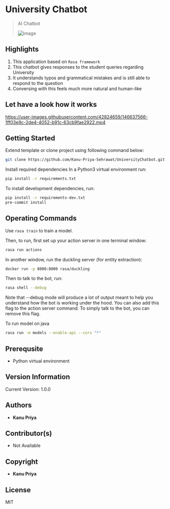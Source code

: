 # University Chatbot
> AI Chatbot
> 
> ![image](https://user-images.githubusercontent.com/42824659/146613666-228a236a-9e68-44d5-8f97-0ad81612bb6c.png)

## Highlights
1. This application based on `Rasa framework`
2. This chatbot gives responses to the student queries regarding University
3. It understands typos and grammatical mistakes and is still able to respond to the question
4. Conversing with this feels much more natural and human-like

## Let have a look how it works
https://user-images.githubusercontent.com/42824659/146637566-1ff03e9c-2de4-4052-b91c-63cb9fae2922.mp4

## Getting Started
Extend template or clone project using following command below:
```sh
git clone https://github.com/Kanu-Priya-Sehrawat/UniversityChatbot.git
```

Install required dependencies
In a Python3 virtual environment run:
```sh
pip install -r requirements.txt
```
To install development dependencies, run:
```sh
pip install -r requirements-dev.txt
pre-commit install
```
## Operating Commands
Use ``` rasa train ``` to train a model.

Then, to run, first set up your action server in one terminal window:
```sh
rasa run actions
```
In another window, run the duckling server (for entity extraction):
```sh
docker run -p 8000:8000 rasa/duckling
```
Then to talk to the bot, run:
```sh
rasa shell --debug
```
Note that --debug mode will produce a lot of output meant to help you understand how the bot is working under the hood. You can also add this flag to the action server command. To simply talk to the bot, you can remove this flag.

To run model on java
```sh
rasa run -m models --enable-api --cors "*"
```

## Prerequsite
* Python virtual environment

## Version Information
Current Version: 1.0.0

## Authors
* **Kanu Priya** 

## Contributor(s)
 * Not Available

## Copyright
* **Kanu Priya**

## License
MIT
